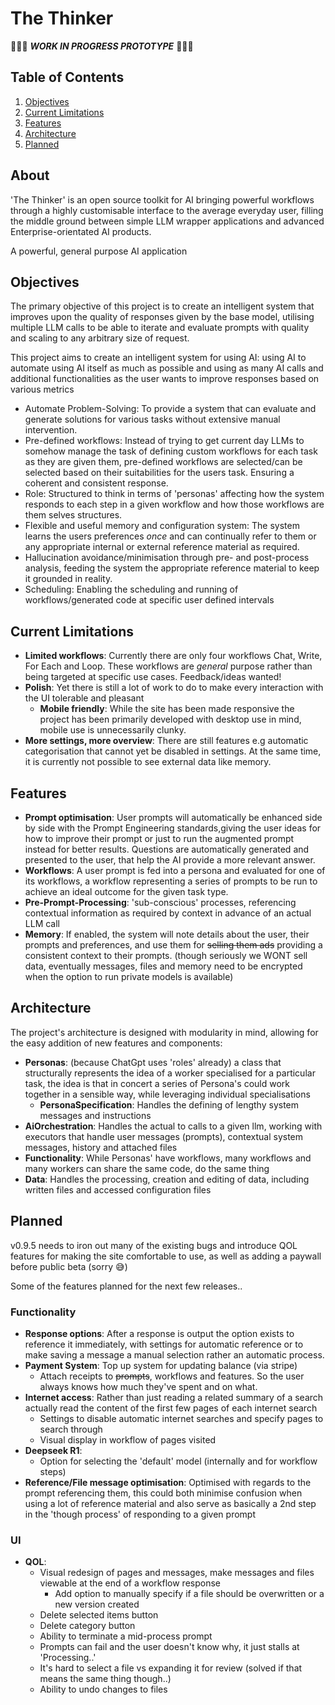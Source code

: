 # The Thinker

🚧🚧🚧 ***WORK IN PROGRESS PROTOTYPE*** 🚧🚧🚧

## Table of Contents

1. [Objectives](#objectives)
2. [Current Limitations](#current-limitations)
3. [Features](#features)
4. [Architecture](#architecture)
5. [Planned](#planned)

## About

'The Thinker' is an open source toolkit for AI bringing powerful workflows through a highly customisable interface to the average everyday
user, filling the middle ground between simple LLM wrapper applications and advanced Enterprise-orientated AI products.

A powerful, general purpose AI application

## Objectives

The primary objective of this project is to create an intelligent system that improves upon the quality of responses given
by the base model,
utilising multiple LLM calls to be able to iterate and evaluate prompts with quality and scaling to any arbitrary size of 
request.

This project aims to create an intelligent system for using AI: using AI to automate using AI itself as much as possible and 
using as many AI calls and additional functionalities as the user wants to improve responses based on various metrics

- Automate Problem-Solving: To provide a system that can evaluate and generate solutions for various tasks without
 extensive manual intervention.
- Pre-defined workflows: Instead of trying to get current day LLMs to somehow manage the task of defining custom workflows for 
  each task as they are given them, pre-defined workflows are selected/can be selected based on their suitabilities for the 
  users task. Ensuring a coherent and consistent response.
- Role: Structured to think in terms of 'personas' affecting how the system responds to each step in a given workflow and how those 
  workflows are them selves structures.
- Flexible and useful memory and configuration system: The system learns the users preferences *once* and can
 continually refer to them or any appropriate internal or external reference material as required.
- Hallucination avoidance/minimisation through pre- and post-process analysis, feeding the system the appropriate reference
 material to keep it grounded in reality.
- Scheduling: Enabling the scheduling and running of workflows/generated code at specific user defined intervals

## Current Limitations

- **Limited workflows**: Currently there are only four workflows Chat, Write, For Each and Loop. These workflows are 
  *general* purpose rather than being targeted at specific use cases. Feedback/ideas wanted!
- **Polish**: Yet there is still a lot of work to do to make every interaction with the UI tolerable and pleasant
  - **Mobile friendly**: While the site has been made responsive the project has been primarily developed with desktop
    use in mind, mobile use is unnecessarily clunky.
- **More settings, more overview**: There are still features e.g automatic categorisation that cannot yet be disabled in 
  settings. At the same time, it is currently not possible to see external data like memory.

## Features

- **Prompt optimisation**: User prompts will automatically be enhanced side by side with the Prompt Engineering standards,giving the user ideas for how to improve their prompt or just to run the augmented prompt instead for better results. Questions are automatically generated and presented to the user, that help the AI provide a more relevant answer.
- **Workflows**: A user prompt is fed into a persona and evaluated for one of its workflows, a workflow representing a
 series of prompts to be run to achieve an ideal outcome for the given task type.
- **Pre-Prompt-Processing**: 'sub-conscious' processes, referencing contextual information as required by context in advance of an
 actual LLM call
- **Memory**: If enabled, the system will note details about the user, their prompts and preferences, and use them for 
   ~~selling them ads~~ providing a consistent context to their prompts. (though seriously we WONT sell data, eventually
   messages, files and memory need to be encrypted when the option to run private models is available)

## Architecture

The project's architecture is designed with modularity in mind, allowing for the easy addition of new features and components:

- **Personas**: (because ChatGpt uses 'roles' already) a class that structurally represents the idea of a worker specialised for a
  particular task, the idea is that in concert a series of Persona's could work together in a sensible way, while leveraging individual specialisations
  - **PersonaSpecification**: Handles the defining of lengthy system messages and instructions
- **AiOrchestration**: Handles the actual to calls to a given llm, working with executors that handle user messages (prompts), contextual system messages, history and attached files
- **Functionality**: While Personas' have workflows, many workflows and many workers can share the same code, do the same thing
- **Data**: Handles the processing, creation and editing of data, including written files and accessed configuration files

## Planned

v0.9.5 needs to iron out many of the existing bugs and introduce QOL features for making the site comfortable to use, as well as
adding a paywall before public beta (sorry 😅)

Some of the features planned for the next few releases..

### Functionality

- **Response options**: After a response is output the option exists to reference it immediately, with settings for automatic reference
   or to make saving a message a manual selection rather an automatic process.
- **Payment System**: Top up system for updating balance (via stripe)
  - Attach receipts to ~~prompts~~, workflows and features. So the user always knows how much they've spent and on what.
- **Internet access**: Rather than just reading a related summary of a search actually read the content of the first few 
  pages of each internet search
  - Settings to disable automatic internet searches and specify pages to search through
  - Visual display in workflow of pages visited
- **Deepseek R1**:
  - Option for selecting the 'default' model (internally and for workflow steps)
- **Reference/File message optimisation**: Optimised with regards to the prompt referencing them, this could both minimise
  confusion when using a lot of reference material and also serve as basically a 2nd step in the 'though process' of responding
  to a given prompt

### UI

- **QOL**:
  - Visual redesign of pages and messages, make messages and files viewable at the end of a workflow response
    - Add option to manually specify if a file should be overwritten or a new version created
  - Delete selected items button
  - Delete category button
  - Ability to terminate a mid-process prompt
  - Prompts can fail and the user doesn't know why, it just stalls at 'Processing..'
  - It's hard to select a file vs expanding it for review (solved if that means the same thing though..)
  - Ability to undo changes to files



